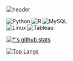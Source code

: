 ![header](https://capsule-render.vercel.app/api?type=waving&color=D0F0C0&height=260&section=header&text=MinguKang&fontSize=80&animation=fadeIn&fontAlignY=40&desc=%20&descAlignY=62&descAlign=62)  

![Python](https://img.shields.io/badge/-Python-3776AB?style=flat-square&logo=Python&logoColor=white) ![R](https://img.shields.io/badge/-R-276DC3?style=flat-square&logo=R&logoColor=white) ![MySQL](https://img.shields.io/badge/-MySQL-4479A1?style=flat-square&logo=MySQL&logoColor=white)   
![Linux](https://img.shields.io/badge/-Linux-FCC624?style=flat-square&logo=Linux&logoColor=black) ![Tableau](https://img.shields.io/badge/-Tableau-E97627?style=flat-square&logo=Tableau&logoColor=white)

[![*'s github stats](https://github-readme-stats.vercel.app/api?username=nyamin9)](https://github.com/nyamin9)  



[![Top Langs](https://github-readme-stats.vercel.app/api/top-langs/?username=nyamin9&layout=compact)](https://github.com/nyamin9/github-readme-stats)

<!--
**nyamin9/nyamin9** is a ✨ _special_ ✨ repository because its `README.md` (this file) appears on your GitHub profile.

Here are some ideas to get you started:

- 🔭 I’m currently working on ...
- 🌱 I’m currently learning ...
- 👯 I’m looking to collaborate on ...
- 🤔 I’m looking for help with ...
- 💬 Ask me about ...
- 📫 How to reach me: ...
- 😄 Pronouns: ...
- ⚡ Fun fact: ...
-->
